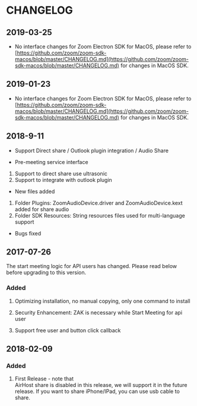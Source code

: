 # CHANGELOG

## 2019-03-25

* No interface changes for Zoom Electron SDK for MacOS, please refer to [https://github.com/zoom/zoom-sdk-macos/blob/master/CHANGELOG.md](https://github.com/zoom/zoom-sdk-macos/blob/master/CHANGELOG.md) for changes in MacOS SDK.

## 2019-01-23

* No interface changes for Zoom Electron SDK for MacOS, please refer to [https://github.com/zoom/zoom-sdk-macos/blob/master/CHANGELOG.md](https://github.com/zoom/zoom-sdk-macos/blob/master/CHANGELOG.md) for changes in MacOS SDK.

## 2018-9-11

* Support Direct share / Outlook plugin integration / Audio Share

* Pre-meeting service interface
1. Support to direct share use ultrasonic
2. Support to integrate with outlook plugin

* New files added
1. Folder Plugins: ZoomAudioDevice.driver and ZoomAudioDevice.kext added for share audio
2. Folder SDK Resources:  String resources files used for multi-language support

* Bugs fixed

## 2017-07-26

The start meeting logic for API users has changed. Please read below before upgrading to this version.

### Added

1. Optimizing installation, no manual copying, only one command to install

2. Security Enhancement: ZAK is necessary while Start Meeting for api user

3. Support free user and button click callback

## 2018-02-09

### Added

1. First Release - note that  
AirHost share is disabled in this release, we will support it in the future release. If you want to share iPhone/IPad, you can use usb cable to share.
